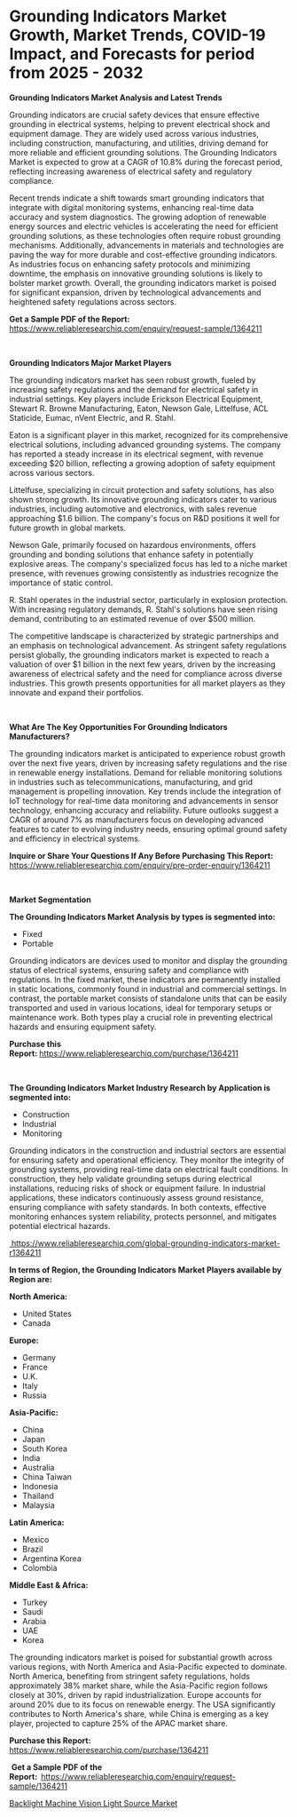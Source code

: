 <p><h1>Grounding Indicators Market Growth, Market Trends, COVID-19 Impact, and Forecasts for period from 2025 - 2032</h1></p><p><strong>Grounding Indicators Market Analysis and Latest Trends</strong></p>
<p><p>Grounding indicators are crucial safety devices that ensure effective grounding in electrical systems, helping to prevent electrical shock and equipment damage. They are widely used across various industries, including construction, manufacturing, and utilities, driving demand for more reliable and efficient grounding solutions. The Grounding Indicators Market is expected to grow at a CAGR of 10.8% during the forecast period, reflecting increasing awareness of electrical safety and regulatory compliance.</p><p>Recent trends indicate a shift towards smart grounding indicators that integrate with digital monitoring systems, enhancing real-time data accuracy and system diagnostics. The growing adoption of renewable energy sources and electric vehicles is accelerating the need for efficient grounding solutions, as these technologies often require robust grounding mechanisms. Additionally, advancements in materials and technologies are paving the way for more durable and cost-effective grounding indicators. As industries focus on enhancing safety protocols and minimizing downtime, the emphasis on innovative grounding solutions is likely to bolster market growth. Overall, the grounding indicators market is poised for significant expansion, driven by technological advancements and heightened safety regulations across sectors.</p></p>
<p><strong>Get a Sample PDF of the Report:&nbsp;</strong> <a href="https://www.reliableresearchiq.com/enquiry/request-sample/1364211?utm_campaign=2443&utm_medium=2&utm_source=Github&utm_content=ia&utm_term=12042025&utm_id=grounding-indicators">https://www.reliableresearchiq.com/enquiry/request-sample/1364211</a></p>
<p>&nbsp;</p>
<p><strong>Grounding Indicators Major Market Players</strong></p>
<p><p>The grounding indicators market has seen robust growth, fueled by increasing safety regulations and the demand for electrical safety in industrial settings. Key players include Erickson Electrical Equipment, Stewart R. Browne Manufacturing, Eaton, Newson Gale, Littelfuse, ACL Staticide, Eumac, nVent Electric, and R. Stahl. </p><p>Eaton is a significant player in this market, recognized for its comprehensive electrical solutions, including advanced grounding systems. The company has reported a steady increase in its electrical segment, with revenue exceeding $20 billion, reflecting a growing adoption of safety equipment across various sectors.</p><p>Littelfuse, specializing in circuit protection and safety solutions, has also shown strong growth. Its innovative grounding indicators cater to various industries, including automotive and electronics, with sales revenue approaching $1.6 billion. The company's focus on R&D positions it well for future growth in global markets.</p><p>Newson Gale, primarily focused on hazardous environments, offers grounding and bonding solutions that enhance safety in potentially explosive areas. The company's specialized focus has led to a niche market presence, with revenues growing consistently as industries recognize the importance of static control.</p><p>R. Stahl operates in the industrial sector, particularly in explosion protection. With increasing regulatory demands, R. Stahl's solutions have seen rising demand, contributing to an estimated revenue of over $500 million. </p><p>The competitive landscape is characterized by strategic partnerships and an emphasis on technological advancement. As stringent safety regulations persist globally, the grounding indicators market is expected to reach a valuation of over $1 billion in the next few years, driven by the increasing awareness of electrical safety and the need for compliance across diverse industries. This growth presents opportunities for all market players as they innovate and expand their portfolios.</p></p>
<p>&nbsp;</p>
<p><strong>What Are The Key Opportunities For Grounding Indicators Manufacturers?</strong></p>
<p><p>The grounding indicators market is anticipated to experience robust growth over the next five years, driven by increasing safety regulations and the rise in renewable energy installations. Demand for reliable monitoring solutions in industries such as telecommunications, manufacturing, and grid management is propelling innovation. Key trends include the integration of IoT technology for real-time data monitoring and advancements in sensor technology, enhancing accuracy and reliability. Future outlooks suggest a CAGR of around 7% as manufacturers focus on developing advanced features to cater to evolving industry needs, ensuring optimal ground safety and efficiency in electrical systems.</p></p>
<p><strong>Inquire or Share Your Questions If Any Before Purchasing This Report:</strong> <a href="https://www.reliableresearchiq.com/enquiry/pre-order-enquiry/1364211?utm_campaign=2443&utm_medium=2&utm_source=Github&utm_content=ia&utm_term=12042025&utm_id=grounding-indicators">https://www.reliableresearchiq.com/enquiry/pre-order-enquiry/1364211</a></p>
<p>&nbsp;</p>
<p><strong>Market Segmentation</strong></p>
<p><strong>The Grounding Indicators Market Analysis by types is segmented into:</strong></p>
<p><ul><li>Fixed</li><li>Portable</li></ul></p>
<p><p>Grounding indicators are devices used to monitor and display the grounding status of electrical systems, ensuring safety and compliance with regulations. In the fixed market, these indicators are permanently installed in static locations, commonly found in industrial and commercial settings. In contrast, the portable market consists of standalone units that can be easily transported and used in various locations, ideal for temporary setups or maintenance work. Both types play a crucial role in preventing electrical hazards and ensuring equipment safety.</p></p>
<p><strong>Purchase this Report:&nbsp;</strong><a href="https://www.reliableresearchiq.com/purchase/1364211?utm_campaign=2443&utm_medium=2&utm_source=Github&utm_content=ia&utm_term=12042025&utm_id=grounding-indicators">https://www.reliableresearchiq.com/purchase/1364211</a></p>
<p>&nbsp;</p>
<p><strong>The Grounding Indicators Market Industry Research by Application is segmented into:</strong></p>
<p><ul><li>Construction</li><li>Industrial</li><li>Monitoring</li></ul></p>
<p><p>Grounding indicators in the construction and industrial sectors are essential for ensuring safety and operational efficiency. They monitor the integrity of grounding systems, providing real-time data on electrical fault conditions. In construction, they help validate grounding setups during electrical installations, reducing risks of shock or equipment failure. In industrial applications, these indicators continuously assess ground resistance, ensuring compliance with safety standards. In both contexts, effective monitoring enhances system reliability, protects personnel, and mitigates potential electrical hazards.</p></p>
<p><a href="https://www.reliableresearchiq.com/global-grounding-indicators-market-r1364211?utm_campaign=2443&utm_medium=2&utm_source=Github&utm_content=ia&utm_term=12042025&utm_id=grounding-indicators">&nbsp;https://www.reliableresearchiq.com/global-grounding-indicators-market-r1364211</a></p>
<p><strong>In terms of Region, the Grounding Indicators Market Players available by Region are:</strong></p>
<p>
    <p> <strong> North America: </strong>
        <ul>
            <li>United States</li>
            <li>Canada</li>
        </ul>
        </p> 
    <p> <strong> Europe: </strong>
        <ul>
            <li>Germany</li>
            <li>France</li>
            <li>U.K.</li>
            <li>Italy</li>
            <li>Russia</li>
        </ul>
        </p> 
    <p> <strong> Asia-Pacific: </strong>
        <ul>
            <li>China</li>
            <li>Japan</li>
            <li>South Korea</li>
            <li>India</li>
            <li>Australia</li>
            <li>China Taiwan</li>
            <li>Indonesia</li>
            <li>Thailand</li>
            <li>Malaysia</li>
        </ul>
        </p> 
    <p> <strong> Latin America: </strong>
        <ul>
            <li>Mexico</li>
            <li>Brazil</li>
            <li>Argentina Korea</li>
            <li>Colombia</li>
        </ul>
        </p> 
    <p> <strong> Middle East & Africa: </strong>
        <ul>
            <li>Turkey</li>
            <li>Saudi</li>
            <li>Arabia</li>
            <li>UAE</li>
            <li>Korea</li>
        </ul>
    </p>
    </p>
<p><p>The grounding indicators market is poised for substantial growth across various regions, with North America and Asia-Pacific expected to dominate. North America, benefiting from stringent safety regulations, holds approximately 38% market share, while the Asia-Pacific region follows closely at 30%, driven by rapid industrialization. Europe accounts for around 20% due to its focus on renewable energy. The USA significantly contributes to North America's share, while China is emerging as a key player, projected to capture 25% of the APAC market share.</p></p>
<p><strong>Purchase this Report: </strong><a href="https://www.reliableresearchiq.com/purchase/1364211?utm_campaign=2443&utm_medium=2&utm_source=Github&utm_content=ia&utm_term=12042025&utm_id=grounding-indicators">https://www.reliableresearchiq.com/purchase/1364211</a></p>
<p>&nbsp;<strong>Get a Sample PDF of the Report:&nbsp;&nbsp;</strong><a href="https://www.reliableresearchiq.com/enquiry/request-sample/1364211?utm_campaign=2443&utm_medium=2&utm_source=Github&utm_content=ia&utm_term=12042025&utm_id=grounding-indicators">https://www.reliableresearchiq.com/enquiry/request-sample/1364211</a></p>
<p><strong></strong></p>
<p><p><a href="https://github.com/comasnickie/Market-Research-Report-List-1/blob/main/backlight-machine-vision-light-source-market.md?utm_campaign=2443&utm_medium=2&utm_source=Github&utm_content=ia&utm_term=12042025&utm_id=grounding-indicators">Backlight Machine Vision Light Source Market</a></p></p>